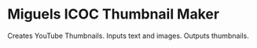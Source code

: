 # Miguels ICOC Thumbnail Maker

Creates YouTube Thumbnails. Inputs text and images. Outputs thumbnails.
